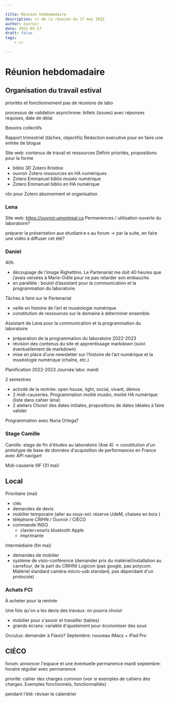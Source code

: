 ```yaml
---

title: Réunion hebdomadaire
description: cr de la réunion du 17 mai 2022
author: ouvroir
date: 2022-05-17
draft: false
tags:
    - cr

---
```


# Réunion hebdomadaire



## Organisation du travail estival

priorités et fonctionnement 
pas de réunions de labo

processus de validation asynchrone: billets (issues) avec réponses requises, date de délai

Besoins collectifs

Rapport trimestriel (tâches, objectifs)
Rédaction exécutive pour en faire une entrée de blogue

Site web: contenus de travail et ressources
Définir priorités, propositions pour la forme
- biblio 3D Zotero Kristine
- ouvroir Zotero ressources en HA numériques
- Zotero Emmanuel biblio muséo numérique
- Zotero Emmanuel biblio en HA numérique

rdv pour Zotero abonnement et organisation


### Lena

Site web: https://ouvroir.umontreal.ca
Permanences / utilisation ouverte du laboratoire?

préparer la présentation aux étudiant·e·s au forum 
→ par la suite, en faire une vidéo à diffuser cet été? 

### Daniel

40h 
- découpage de l’image Righettino. Le Partenariat me doit 40 heures que j’avais versées à Marie-Odile pour ne pas retarder son embauche.
- en parallèle : boulot d’assistant pour la communication et la programmation du laboratoire.

Tâches à faire sur le Partenariat
- veille en histoire de l’art et muséologie numérique 
- constitution de ressources sur le domaine à déterminer ensemble.

Assistant de Lena pour la communication et la programmation du laboratoire
- préparation de la programmation du laboratoire 2022-2023
- révision des contenus du site et apprentissage markdown (suivi éventuellement de markdown)
- mise en place d’une newsletter sur l’histoire de l’art numérique et la muséologie numérique (chaîne, etc.)

Planification 2022-2023
Journée labo: mardi

2 semestres
- activité de la rentrée: open house, light, social, vivant, démos
- 2 midi-causeries. Programmation moitié muséo, moitié HA numérique (liste dans cahier lena)
- 2 ateliers
Choisir des dates initiales, propositions de dates idéales à faire valider

Programmation avec Nuria Ortega?

### Stage Camille

Camille: stage de fin d'études au laboratoire (Axe 4) → constitution d'un prototype de base de données d'acquisition de performances en France avec API navigart 

Midi-causerie IIIF (31 mai)

## Local
Prioritaire (mai)
- clés
- demandes de devis
- mobilier temporaire (aller au sous-sol: réserve UdeM, chaises en bois )
- téléphone CRIHN / Ouvroir / CIÉCO
- commande INSO
    - clavier+souris bluetooth Apple
    - imprimante

Intermédiaire (fin mai)
- demandes de mobilier
- système de visio-conférence (demander prix du matériel/installation au carrefour, de la part du CRIHN) Logicon (pas google, pas polycom. Matériel standard caméra-micro-usb standard, pas dépendant d'un protocole)


### Achats FCI

À acheter pour la rentrée

Une fois qu'on a les devis des travaux: on pourra choisir
- mobilier pour s'assoir et travailler (tables)
- grands écrans: variable d'ajustement pour économiser des sous

Occulus: demander à Flavio?
Septembre: nouveau iMacs + iPad Pro


## CIÉCO

forum: annoncer l'espace et une éventuelle permanence mardi
septembre: horaire régulier avec permanence

priorité: cahier des charges common (voir si exemples de cahiers des charges. Exemples fonctionnels, fonctionnalités)

pendant l'été: réviser le calendrier